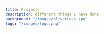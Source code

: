 ```yaml
---
title: Projects
description: different things I have done
background: "/images/olivetrees.jpg"
logo: "/images/logo.png"
---
```

